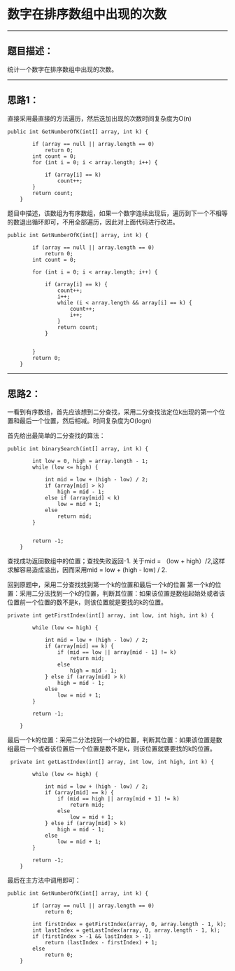 ﻿# 数字在排序数组中出现的次数
---
## 题目描述：
统计一个数字在排序数组中出现的次数。

---
 
## 思路1：
直接采用最直接的方法遍历，然后迭加出现的次数时间复杂度为O(n)

```
public int GetNumberOfK(int[] array, int k) {

        if (array == null || array.length == 0)
            return 0;
        int count = 0;
        for (int i = 0; i < array.length; i++) {

            if (array[i] == k)
                count++;
        }
        return count;
    }
```
题目中描述，该数组为有序数组，如果一个数字连续出现后，遍历到下一个不相等的数退出循环即可，不用全部遍历，因此对上面代码进行改进。
```
public int GetNumberOfK(int[] array, int k) {

        if (array == null || array.length == 0)
            return 0;
        int count = 0;

        for (int i = 0; i < array.length; i++) {

            if (array[i] == k) {
                count++;
                i++;
                while (i < array.length && array[i] == k) {
                    count++;
                    i++;
                }
                return count;
            }


        }
        return 0;
    }
```
---
## 思路2：
一看到有序数组，首先应该想到二分查找，采用二分查找法定位k出现的第一个位置和最后一个位置，然后相减。时间复杂度为O(logn)

首先给出最简单的二分查找的算法：
```
public int binarySearch(int[] array, int k) {

        int low = 0, high = array.length - 1;
        while (low <= high) {

            int mid = low + (high - low) / 2;
            if (array[mid] > k)
                high = mid - 1;
            else if (array[mid] < k)
                low = mid + 1;
            else
                return mid;
        }
        

        return -1;
    }
```

查找成功返回数组中的位置；查找失败返回-1.
关于mid = （low + high）/2,这样求解容易造成溢出，因而采用mid = low + (high - low) / 2.



回到原题中，采用二分查找找到第一个k的位置和最后一个k的位置
第一个k的位置：采用二分法找到一个k的位置，判断其位置：如果该位置是数组起始处或者该位置前一个位置的数不是k，则该位置就是要找的k的位置。
```
private int getFirstIndex(int[] array, int low, int high, int k) {

        while (low <= high) {

            int mid = low + (high - low) / 2;
            if (array[mid] == k) {
                if (mid == low || array[mid - 1] != k)
                    return mid;
                else
                    high = mid - 1;
            } else if (array[mid] > k)
                high = mid - 1;
            else
                low = mid + 1;
        }

        return -1;

    }
```

最后一个k的位置：采用二分法找到一个k的位置，判断其位置：如果该位置是数组最后一个或者该位置后一个位置是数不是k，则该位置就要要找的k的位置。
```
 private int getLastIndex(int[] array, int low, int high, int k) {

        while (low <= high) {

            int mid = low + (high - low) / 2;
            if (array[mid] == k) {
                if (mid == high || array[mid + 1] != k)
                    return mid;
                else
                    low = mid + 1;
            } else if (array[mid] > k)
                high = mid - 1;
            else
                low = mid + 1;
        }

        return -1;
    }
```

最后在主方法中调用即可：
```
public int GetNumberOfK(int[] array, int k) {

        if (array == null || array.length == 0)
            return 0;

        int firstIndex = getFirstIndex(array, 0, array.length - 1, k);
        int lastIndex = getLastIndex(array, 0, array.length - 1, k);
        if (firstIndex > -1 && lastIndex > -1)
            return (lastIndex - firstIndex) + 1;
        else
            return 0;
    }
```
